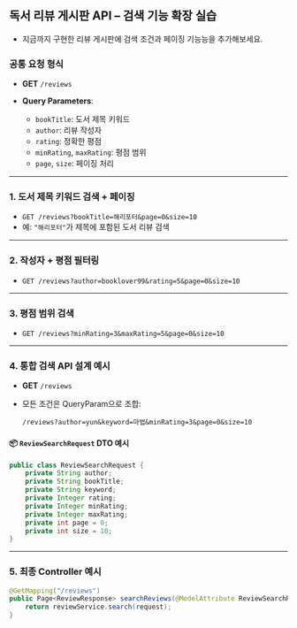 ## 독서 리뷰 게시판 API – 검색 기능 확장 실습

- 지금까지 구현한 리뷰 게시판에 검색 조건과 페이징 기능능을 추가해보세요.

### 공통 요청 형식

* **GET** `/reviews`
* **Query Parameters**:

    * `bookTitle`: 도서 제목 키워드
    * `author`: 리뷰 작성자
    * `rating`: 정확한 평점
    * `minRating`, `maxRating`: 평점 범위
    * `page`, `size`: 페이징 처리

---

### 1. 도서 제목 키워드 검색 + 페이징

* `GET /reviews?bookTitle=해리포터&page=0&size=10`
* 예: `"해리포터"`가 제목에 포함된 도서 리뷰 검색

---

### 2. 작성자 + 평점 필터링

* `GET /reviews?author=booklover99&rating=5&page=0&size=10`

---

### 3. 평점 범위 검색

* `GET /reviews?minRating=3&maxRating=5&page=0&size=10`

---

### 4. 통합 검색 API 설계 예시

* **GET** `/reviews`
* 모든 조건은 QueryParam으로 조합:

  ```
  /reviews?author=yun&keyword=마법&minRating=3&page=0&size=10
  ```

#### 📦 `ReviewSearchRequest` DTO 예시

```java
public class ReviewSearchRequest {
    private String author;
    private String bookTitle;
    private String keyword;
    private Integer rating;
    private Integer minRating;
    private Integer maxRating;
    private int page = 0;
    private int size = 10;
}
```
---

### 5. 최종 Controller 예시
  
```java
@GetMapping("/reviews")
public Page<ReviewResponse> searchReviews(@ModelAttribute ReviewSearchRequest request) {
    return reviewService.search(request);
}
```